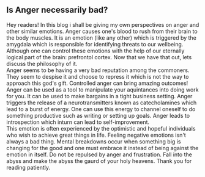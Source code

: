 ## Is Anger necessarily bad?
Hey readers! In this blog i shall be giving my own perspectives on anger and other similar emotions.
Anger causes one's blood to rush from their brain to the body muscles. It is an emotion
(like any other) which is triggered by the amygdala which is responsible for identifying
threats to our wellbeing. Although one can control these emotions with the help of our
eternally logical part of the brain: prefrontol cortex. Now that we have that out, lets
discuss the philosophy of it.
\
Anger seems to be having a very bad reputation among the
commoners. They seem to despise it and choose to repress it which is not the way to 
approach this god's gift. Controlled anger can bring amazing outcomes! Anger can be used
as a tool to manipulate your aquintances into doing work for you. It can be used to
make bargains in a tight business setting. Anger triggers the release of a neurotransmitters 
known as catecholamines which lead to a burst of energy. One can use this energy to 
channel oneself to do something productive such as writing or setting up goals. Anger
leads to introspection which inturn can lead to self-improvement. 
\
This emotion is 
often experienced by the optimistic and hopeful individuals who wish to achieve great
things in life. Feeling negative emotions isn't always a bad thing. Mental breakdowns
occur when something big is changing for the good and one must embrace it instead
of being against the emotion in itself. Do not be repulsed by anger and frustration.
Fall into the abyss and make the abyss the gaurd of your holy heavens.
Thank you for reading patiently.
